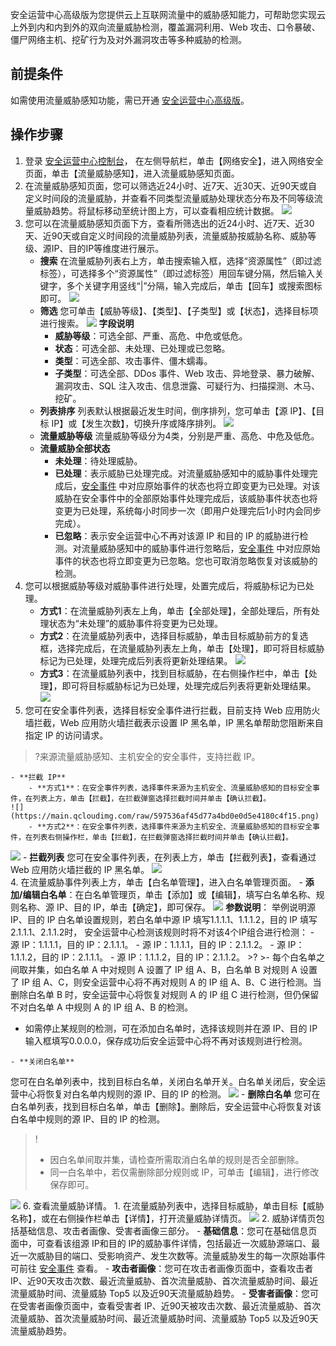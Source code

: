 安全运营中心高级版为您提供云上互联网流量中的威胁感知能力，可帮助您实现云上外到内和内到外的双向流量威胁检测，覆盖漏洞利用、Web 攻击、口令暴破、僵尸网络主机、挖矿行为及对外漏洞攻击等多种威胁的检测。
## 前提条件
如需使用流量威胁感知功能，需已开通 [安全运营中心高级版](https://buy.cloud.tencent.com/soc)。
## 操作步骤
1. 登录 [安全运营中心控制台](https://console.cloud.tencent.com/ssav2/network)， 在左侧导航栏，单击【网络安全】，进入网络安全页面，单击【流量威胁感知】，进入流量威胁感知页面。
2. 在流量威胁感知页面，您可以筛选近24小时、近7天、近30天、近90天或自定义时间段的流量威胁，并查看不同类型流量威胁处理状态分布及不同等级流量威胁趋势。将鼠标移动至统计图上方，可以查看相应统计数据。
	![](https://main.qcloudimg.com/raw/c0dd81de4b275e2ebd00bd44d041066f.png)
3. 您可以在流量威胁感知页面下方，查看所筛选出的近24小时、近7天、近30天、近90天或自定义时间段的流量威胁列表，流量威胁按威胁名称、威胁等级、源IP、目的IP等维度进行展示。
	- **搜索**
在流量威胁列表右上方，单击搜索输入框，选择“资源属性”（即过滤标签），可选择多个“资源属性”（即过滤标签）用回车键分隔，然后输入关键字，多个关键字用竖线“|”分隔，输入完成后，单击【回车】或搜索图标即可。
![](https://main.qcloudimg.com/raw/7dcff8c7b86996a3259e41c9a1f832af.png)
	- **筛选**
		您可单击【威胁等级】、【类型】、【子类型】或【状态】，选择目标项进行搜索。
![](https://main.qcloudimg.com/raw/5724ec3fadececbda778b43a3b8102f4.png)
**字段说明**
		- **威胁等级**：可选全部、严重、高危、中危或低危。
		- **状态**：可选全部、未处理、已处理或已忽略。
		- **类型**：可选全部、攻击事件、僵木蠕毒。
		- **子类型**：可选全部、DDos 事件、Web 攻击、异地登录、暴力破解、漏洞攻击、SQL 注入攻击、信息泄露、可疑行为、扫描探测、木马、挖矿。
	- **列表排序**
		列表默认根据最近发生时间，倒序排列，您可单击【源 IP】、【目标 IP】或【发生次数】，切换升序或降序排列。
		![](https://main.qcloudimg.com/raw/d0ec52a56cf0137908798617317b73e1.png)
	- **流量威胁等级**
流量威胁等级分为4类，分别是严重、高危、中危及低危。
	- **流量威胁全部状态**
		- **未处理**：待处理威胁。
		- **已处理**：表示威胁已处理完成。对流量威胁感知中的威胁事件处理完成后，[安全事件](https://console.cloud.tencent.com/ssav2/event) 中对应原始事件的状态也将立即变更为已处理。对该威胁在安全事件中的全部原始事件处理完成后，该威胁事件状态也将变更为已处理，系统每小时同步一次（即用户处理完后1小时内会同步完成）。
		- **已忽略**：表示安全运营中心不再对该源 IP 和目的 IP 的威胁进行检测。对流量威胁感知中的威胁事件进行忽略后，[安全事件](https://console.cloud.tencent.com/ssav2/event) 中对应原始事件的状态也将立即变更为已忽略。您也可取消忽略恢复对该威胁的检测。
3. 您可以根据威胁等级对威胁事件进行处理，处置完成后，将威胁标记为已处理。
	- **方式1**：在流量威胁列表左上角，单击【全部处理】，全部处理后，所有处理状态为“未处理”的威胁事件将变更为已处理。
	- **方式2**：在流量威胁列表中，选择目标威胁，单击目标威胁前方的复选框，选择完成后，在流量威胁列表左上角，单击【处理】，即可将目标威胁标记为已处理，处理完成后列表将更新处理结果。
		![](https://main.qcloudimg.com/raw/8af05563b4ac932ea881966d361a2e87.png)
	- **方式3**：在流量威胁列表中，找到目标威胁，在右侧操作栏中，单击【处理】，即可将目标威胁标记为已处理，处理完成后列表将更新处理结果。
	![](https://main.qcloudimg.com/raw/7a8eed23b06bfe2d1ec2a4933320fd68.png)
5. 您可在安全事件列表，选择目标安全事件进行拦截，目前支持 Web 应用防火墙拦截，Web 应用防火墙拦截表示设置 IP 黑名单，IP 黑名单帮助您阻断来自指定 IP 的访问请求。
>?来源流量威胁感知、主机安全的安全事件，支持拦截 IP。
>
	- **拦截 IP**
		- **方式1**：在安全事件列表，选择事件来源为主机安全、流量威胁感知的目标安全事件，在列表上方，单击【拦截】，在拦截弹窗选择拦截时间并单击【确认拦截】。
	![](https://main.qcloudimg.com/raw/597536af45d77a4bd0e0d5e4180c4f15.png)
		- **方式2**：在安全事件列表，选择事件来源为主机安全、流量威胁感知的目标安全事件，在列表右侧操作栏，单击【拦截】，在拦截弹窗选择拦截时间并单击【确认拦截】。
![](https://main.qcloudimg.com/raw/c27f624eb437759397359cbe1cff3190.png)
	- **拦截列表**
您可在安全事件列表，在列表上方，单击【拦截列表】，查看通过 Web 应用防火墙拦截的 IP 黑名单。
![](https://main.qcloudimg.com/raw/408f92534d1b2126a03f893ca3cb0c5d.png)		
4. 在流量威胁事件列表上方，单击【白名单管理】，进入白名单管理页面。
	- **添加/编辑白名单**：在白名单管理页，单击【添加】或【编辑】，填写白名单名称、规则名称、源 IP、目的 IP，单击【确定】，即可保存。
![](https://main.qcloudimg.com/raw/76235f522d3ced897de0516b9105ba6f.png)
		**参数说明**：
		举例说明源 IP、目的 IP 白名单设置规则，若白名单中源 IP 填写1.1.1.1、1.1.1.2，目的 IP 填写2.1.1.1、2.1.1.2时， 安全运营中心检测该规则时将不对该4个IP组合进行检测：
		 - 源 IP：1.1.1.1，目的 IP：2.1.1.1。
		 - 源 IP：1.1.1.1，目的 IP：2.1.1.2。
		 - 源 IP：1.1.1.2，目的 IP：2.1.1.1。
		 - 源 IP：1.1.1.2，目的 IP：2.1.1.2。
	>?
	>- 每个白名单之间取并集，如白名单 A 中对规则 A 设置了 IP 组 A、B，白名单 B 对规则 A 设置了 IP 组 A、C，则安全运营中心将不再对规则 A 的 IP 组 A、B、C 进行检测。当删除白名单 B 时，安全运营中心将恢复对规则 A 的 IP 组 C 进行检测，但仍保留不对白名单 A 中规则 A 的 IP 组 A、B 的检测。
 - 如需停止某规则的检测，可在添加白名单时，选择该规则并在源 IP、目的 IP 输入框填写0.0.0.0，保存成功后安全运营中心将不再对该规则进行检测。
 >
	- **关闭白名单**
您可在白名单列表中，找到目标白名单，关闭白名单开关。白名单关闭后，安全运营中心将恢复对白名单内规则的源 IP、目的 IP 的检测。 
 ![](https://main.qcloudimg.com/raw/f4b0dfe08b2e86e174e28bbef9c64f4c.png)
	- **删除白名单**
您可在白名单列表，找到目标白名单，单击【删除】。删除后，安全运营中心将恢复对该白名单中规则的源 IP、目的 IP 的检测。
>!
>- 因白名单间取并集，请检查所需取消白名单的规则是否全部删除。
>- 同一白名单中，若仅需删除部分规则或 IP，可单击【编辑】，进行修改保存即可。
>
![](https://main.qcloudimg.com/raw/be0690f489d294aaef680c4baa971212.png)
6. 查看流量威胁详情。
	1. 在流量威胁列表中，选择目标威胁，单击目标【威胁名称】，或在右侧操作栏单击【详情】，打开流量威胁详情页。
		![](https://main.qcloudimg.com/raw/8109767add5ff0f9a847278d9c847707.png)
	2. 威胁详情页包括基础信息、攻击者画像、受害者画像三部分。
		 - **基础信息**：您可在基础信息页面中，可查看该组源 IP和目的 IP的威胁事件详情，包括最近一次威胁源端口、最近一次威胁目的端口、受影响资产、发生次数等。流量威胁发生的每一次原始事件可前往 [安全事件](https://console.cloud.tencent.com/ssav2/event) 查看。
		 - **攻击者画像**：您可在攻击者画像页面中，查看攻击者 IP、近90天攻击次数、最近流量威胁、首次流量威胁、首次流量威胁时间、最近流量威胁时间、流量威胁 Top5 以及近90天流量威胁趋势。
		 -  **受害者画像**：您可在受害者画像页面中，查看受害者 IP、近90天被攻击次数、最近流量威胁、首次流量威胁、首次流量威胁时间、最近流量威胁时间、流量威胁 Top5 以及近90天流量威胁趋势。
